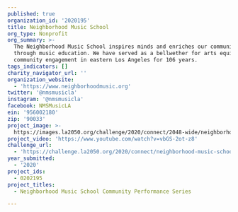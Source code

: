 ```yaml
---
published: true
organization_id: '2020195'
title: Neighborhood Music School
org_type: Nonprofit
org_summary: >-
  The Neighborhood Music School inspires minds and enriches our community
  through music education. We have served as a bellwether for arts equity and
  community engagement in eastern Los Angeles for 106 years.
tags_indicators: []
charity_navigator_url: ''
organization_website:
  - 'https://www.neighborhoodmusic.org'
twitter: '@nmsmusicla'
instagram: '@nmsmusicla'
facebook: NMSMusicLA
ein: '956002180'
zip: '90033'
project_image: >-
  https://images.la2050.org/challenge/2020/connect/2048-wide/neighborhood-music-school.jpg
project_video: 'https://www.youtube.com/watch?v=vbGS-2ot-z8'
challenge_url:
  - 'https://challenge.la2050.org/2020/connect/neighborhood-music-school/'
year_submitted:
  - '2020'
project_ids:
  - 0202195
project_titles:
  - Neighborhood Music School Community Performance Series

---
```

